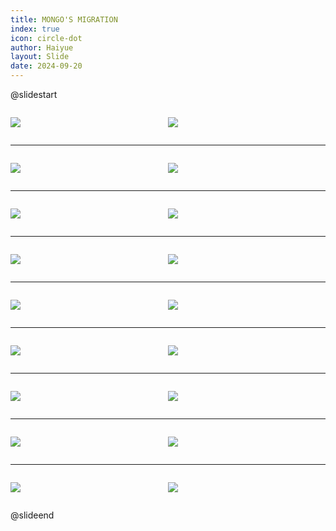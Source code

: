 ```yaml
---
title: MONGO'S MIGRATION
index: true
icon: circle-dot
author: Haiyue
layout: Slide
date: 2024-09-20
---
```

 
@slidestart

<div style="display:flex">
<div style="flex:1">

![](/data/english/reading/Level-K/MONGO'S%20MIGRATION/001.png)
</div>
<div style="flex:1">

![](/data/english/reading/Level-K/MONGO'S%20MIGRATION/002.png)
</div>
</div>

---

<div style="display:flex">
<div style="flex:1">

![](/data/english/reading/Level-K/MONGO'S%20MIGRATION/003.png)
</div>
<div style="flex:1">

![](/data/english/reading/Level-K/MONGO'S%20MIGRATION/004.png)
</div>
</div>

---

<div style="display:flex">
<div style="flex:1">

![](/data/english/reading/Level-K/MONGO'S%20MIGRATION/005.png)
</div>
<div style="flex:1">

![](/data/english/reading/Level-K/MONGO'S%20MIGRATION/006.png)
</div>
</div>

---

<div style="display:flex">
<div style="flex:1">

![](/data/english/reading/Level-K/MONGO'S%20MIGRATION/007.png)
</div>
<div style="flex:1">

![](/data/english/reading/Level-K/MONGO'S%20MIGRATION/008.png)
</div>
</div>

---

<div style="display:flex">
<div style="flex:1">

![](/data/english/reading/Level-K/MONGO'S%20MIGRATION/009.png)
</div>
<div style="flex:1">

![](/data/english/reading/Level-K/MONGO'S%20MIGRATION/010.png)
</div>
</div>

---

<div style="display:flex">
<div style="flex:1">

![](/data/english/reading/Level-K/MONGO'S%20MIGRATION/011.png)
</div>
<div style="flex:1">

![](/data/english/reading/Level-K/MONGO'S%20MIGRATION/012.png)
</div>
</div>

---

<div style="display:flex">
<div style="flex:1">

![](/data/english/reading/Level-K/MONGO'S%20MIGRATION/013.png)
</div>
<div style="flex:1">

![](/data/english/reading/Level-K/MONGO'S%20MIGRATION/014.png)
</div>
</div>

---

<div style="display:flex">
<div style="flex:1">

![](/data/english/reading/Level-K/MONGO'S%20MIGRATION/015.png)
</div>
<div style="flex:1">

![](/data/english/reading/Level-K/MONGO'S%20MIGRATION/016.png)
</div>
</div>

---

<div style="display:flex">
<div style="flex:1">

![](/data/english/reading/Level-K/MONGO'S%20MIGRATION/017.png)
</div>
<div style="flex:1">

![](/data/english/reading/Level-K/MONGO'S%20MIGRATION/018.png)
</div>
</div>

@slideend